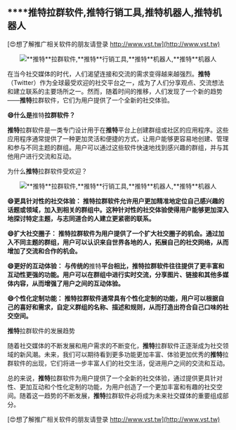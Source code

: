 ## ****推特**拉群软件,**推特**行销工具,**推特**机器人,**推特**机器人**

[😍想了解推广相关软件的朋友请登录 http://www.vst.tw](http://www.vst.tw)

 <center><img src="https://vst.tw/MP4/tuiguang/png/7.png" alt="**推特**拉群软件,**推特**行销工具,**推特**机器人,**推特**机器人"></center>

在当今社交媒体的时代，人们渴望连接和交流的需求变得越来越强烈。**推特**（Twitter）作为全球最受欢迎的社交平台之一，成为了人们分享观点、交流想法和建立联系的主要场所之一。然而，随着时间的推移，人们发现了一个新的趋势——**推特**拉群软件，它们为用户提供了一个全新的社交体验。

**😄什么是**推特**拉群软件？**

**推特**拉群软件是一类专门设计用于在**推特**平台上创建群组或社区的应用程序。这些应用程序通常提供了一种更加灵活和便捷的方式，让用户能够更容易地创建、管理和参与不同主题的群组。用户可以通过这些软件快速地找到感兴趣的群组，并与其他用户进行交流和互动。

为什么**推特**拉群软件受欢迎？

 <center><img src="https://vst.tw/MP4/tuiguang/png/7.png" alt="**推特**拉群软件,**推特**行销工具,**推特**机器人,**推特**机器人"></center>

**😄更具针对性的社交体验： **推特**拉群软件允许用户更加精准地定位自己感兴趣的话题或领域，加入到相关的群组中。这种针对性的社交体验使得用户能够更加深入地探讨特定主题，与志同道合的人建立更紧密的联系。**

**😄扩大社交圈子： **推特**拉群软件为用户提供了一个扩大社交圈子的机会。通过加入不同主题的群组，用户可以认识来自世界各地的人，拓展自己的社交网络，从而增加了交流和合作的机会。**

**😄更好的互动体验： 与传统的**推特**平台相比，**推特**拉群软件往往提供了更丰富和互动性更强的功能。用户可以在群组中进行实时交流，分享图片、链接和其他多媒体内容，从而增强了用户之间的互动体验。**

**😄个性化定制功能： **推特**拉群软件通常具有个性化定制的功能，用户可以根据自己的喜好和需求，自定义群组的名称、描述和规则，从而打造出符合自己口味的社交空间。**

**推特**拉群软件的发展趋势

随着社交媒体的不断发展和用户需求的不断变化，**推特**拉群软件正逐渐成为社交领域的新风潮。未来，我们可以期待看到更多功能更加丰富、体验更加优秀的**推特**拉群软件的出现，它们将进一步丰富人们的社交生活，促进用户之间的交流和互动。

总的来说，**推特**拉群软件为用户提供了一个全新的社交体验，通过提供更具针对性、更加互动和个性化定制的功能，为用户创造了一个更加丰富和有趣的社交空间。随着这一趋势的不断发展，**推特**拉群软件必将成为未来社交媒体的重要组成部分。

[😍想了解推广相关软件的朋友请登录 http://www.vst.tw](http://www.vst.tw)



